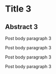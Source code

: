 # Title 3

## Abstract 3

Post body paragraph 3

Post body paragraph 3

Post body paragraph 3

Post body paragraph 3
